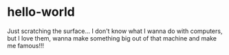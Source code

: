# hello-world
Just scratching the surface...
I don't know what I wanna do with computers, but I love them, wanna make something big out of that machine and make me famous!!!
